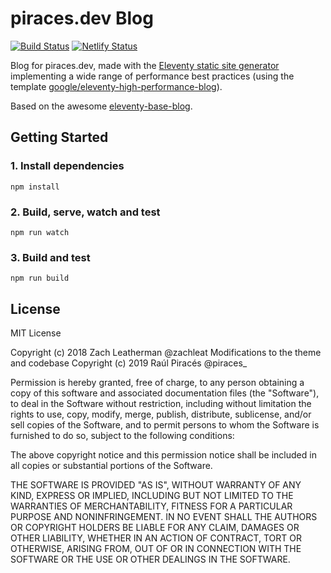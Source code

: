 # piraces.dev Blog

[![Build Status](https://travis-ci.com/piraces/blog.svg?branch=main)](https://travis-ci.com/piraces/blog)
[![Netlify Status](https://api.netlify.com/api/v1/badges/ce027d3f-e391-4e7a-879b-0ea5dab3c416/deploy-status)](https://app.netlify.com/sites/piracesdev/deploys)

Blog for piraces.dev, made with the [Eleventy static site generator](https://www.11ty.dev/) implementing a wide range of performance best practices (using the template [google/eleventy-high-performance-blog](https://github.com/google/eleventy-high-performance-blog)).

Based on the awesome [eleventy-base-blog](https://github.com/11ty/eleventy-base-blog).

## Getting Started

### 1. Install dependencies

```
npm install
```

### 2. Build, serve, watch and test
```
npm run watch
```

### 3. Build and test
```
npm run build
```

## License

MIT License

Copyright (c) 2018 Zach Leatherman @zachleat
Modifications to the theme and codebase Copyright (c) 2019 Raúl Piracés @piraces_

Permission is hereby granted, free of charge, to any person obtaining a copy
of this software and associated documentation files (the "Software"), to deal
in the Software without restriction, including without limitation the rights
to use, copy, modify, merge, publish, distribute, sublicense, and/or sell
copies of the Software, and to permit persons to whom the Software is
furnished to do so, subject to the following conditions:

The above copyright notice and this permission notice shall be included in all
copies or substantial portions of the Software.

THE SOFTWARE IS PROVIDED "AS IS", WITHOUT WARRANTY OF ANY KIND, EXPRESS OR
IMPLIED, INCLUDING BUT NOT LIMITED TO THE WARRANTIES OF MERCHANTABILITY,
FITNESS FOR A PARTICULAR PURPOSE AND NONINFRINGEMENT. IN NO EVENT SHALL THE
AUTHORS OR COPYRIGHT HOLDERS BE LIABLE FOR ANY CLAIM, DAMAGES OR OTHER
LIABILITY, WHETHER IN AN ACTION OF CONTRACT, TORT OR OTHERWISE, ARISING FROM,
OUT OF OR IN CONNECTION WITH THE SOFTWARE OR THE USE OR OTHER DEALINGS IN THE
SOFTWARE.
